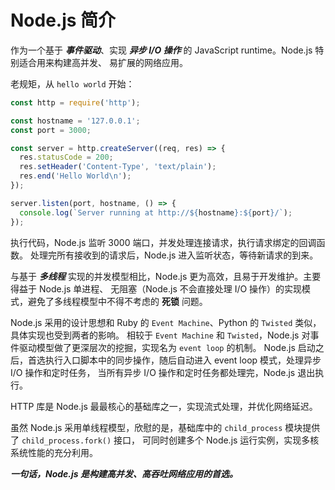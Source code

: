# Node.js 简介

作为一个基于 **_事件驱动_**、实现 **_异步 I/O 操作_** 的 JavaScript runtime。Node.js 特别适合用来构建高并发、
易扩展的网络应用。

老规矩，从 `hello world` 开始：

```js
const http = require('http');

const hostname = '127.0.0.1';
const port = 3000;

const server = http.createServer((req, res) => {
  res.statusCode = 200;
  res.setHeader('Content-Type', 'text/plain');
  res.end('Hello World\n');
});

server.listen(port, hostname, () => {
  console.log(`Server running at http://${hostname}:${port}/`);
});
```

执行代码，Node.js 监听 3000 端口，并发处理连接请求，执行请求绑定的回调函数。
处理完所有接收到的请求后，Node.js 进入监听状态，等待新请求的到来。

与基于 **_多线程_** 实现的并发模型相比，Node.js 更为高效，且易于开发维护。主要得益于 Node.js 单进程、
无阻塞（Node.js 不会直接处理 I/O 操作）的实现模式，避免了多线程模型中不得不考虑的 **死锁** 问题。

Node.js 采用的设计思想和 Ruby 的 `Event Machine`、Python 的 `Twisted` 类似，具体实现也受到两者的影响。
相较于 `Event Machine` 和 `Twisted`，Node.js 对事件驱动模型做了更深层次的挖掘，实现名为 `event loop` 的机制。
Node.js 启动之后，首选执行入口脚本中的同步操作，随后自动进入 event loop 模式，处理异步 I/O 操作和定时任务，
当所有异步 I/O 操作和定时任务都处理完，Node.js 退出执行。

HTTP 库是 Node.js 最最核心的基础库之一，实现流式处理，并优化网络延迟。

虽然 Node.js 采用单线程模型，欣慰的是，基础库中的 `child_process` 模块提供了 `child_process.fork()` 接口，
可同时创建多个 Node.js 运行实例，实现多核系统性能的充分利用。

**_一句话，Node.js 是构建高并发、高吞吐网络应用的首选。_**

